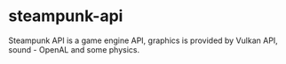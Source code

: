 # steampunk-api
Steampunk API is a game engine API, graphics is provided by Vulkan API, sound - OpenAL and some physics.
